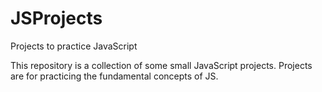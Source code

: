 # JSProjects
Projects to practice JavaScript

This repository is a collection of some small JavaScript projects. Projects are for practicing the fundamental concepts of JS.



